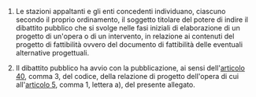 1.  Le stazioni appaltanti e gli enti concedenti individuano, ciascuno secondo il proprio ordinamento, il soggetto titolare del potere di indire il dibattito pubblico che si svolge nelle fasi iniziali di elaborazione di un progetto di un'opera o di un intervento, in relazione ai contenuti del progetto di fattibilità ovvero del documento di fattibilità delle eventuali alternative progettuali. 

2.  Il dibattito pubblico ha avvio con la pubblicazione, ai sensi dell'[articolo 40](/articolo-40/1), comma 3, del codice, della relazione di progetto dell'opera di cui all'[articolo 5](/allegato-1.6-articolo-5/1), comma 1, lettera a), del presente allegato. 
